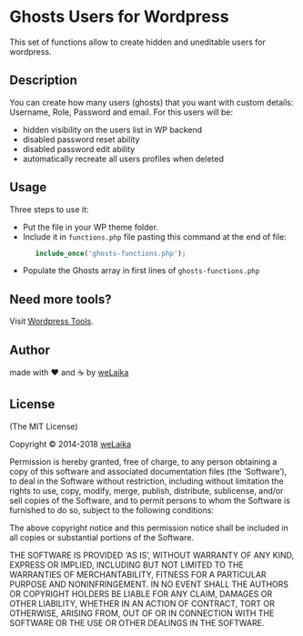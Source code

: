 Ghosts Users for Wordpress
================

This set of functions allow to create hidden and uneditable users for wordpress.

## Description

You can create how many users (ghosts) that you want with custom details: Username, Role, Password and email.
For this users will be:
 - hidden visibility on the users list in WP backend
 - disabled password reset ability
 - disabled password edit ability
 - automatically recreate all users profiles when deleted

## Usage

Three steps to use it:
 - Put the file in your WP theme folder.
 - Include it in `functions.php` file pasting this command at the end of file:
   ```php
      include_once('ghosts-functions.php');
   ```
 - Populate the Ghosts array in first lines of `ghosts-functions.php`

## Need more tools?
Visit [Wordpress Tools](http://wptools.it).

## Author

made with ❤️ and ☕️ by [weLaika](http://dev.welaika.com)

## License

(The MIT License)

Copyright © 2014-2018 [weLaika](http://dev.welaika.com)

Permission is hereby granted, free of charge, to any person obtaining a copy of
this software and associated documentation files (the ‘Software’), to deal in
the Software without restriction, including without limitation the rights to
use, copy, modify, merge, publish, distribute, sublicense, and/or sell copies of
the Software, and to permit persons to whom the Software is furnished to do so,
subject to the following conditions:

The above copyright notice and this permission notice shall be included in all
copies or substantial portions of the Software.

THE SOFTWARE IS PROVIDED ‘AS IS’, WITHOUT WARRANTY OF ANY KIND, EXPRESS OR
IMPLIED, INCLUDING BUT NOT LIMITED TO THE WARRANTIES OF MERCHANTABILITY, FITNESS
FOR A PARTICULAR PURPOSE AND NONINFRINGEMENT. IN NO EVENT SHALL THE AUTHORS OR
COPYRIGHT HOLDERS BE LIABLE FOR ANY CLAIM, DAMAGES OR OTHER LIABILITY, WHETHER
IN AN ACTION OF CONTRACT, TORT OR OTHERWISE, ARISING FROM, OUT OF OR IN
CONNECTION WITH THE SOFTWARE OR THE USE OR OTHER DEALINGS IN THE SOFTWARE.

